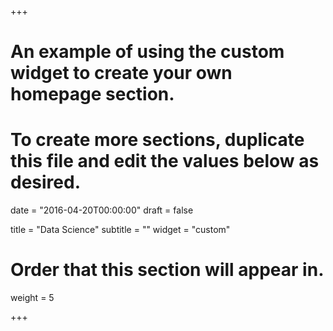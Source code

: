 +++
# An example of using the custom widget to create your own homepage section.
# To create more sections, duplicate this file and edit the values below as desired.

date = "2016-04-20T00:00:00"
draft = false

title = "Data Science"
subtitle = ""
widget = "custom"

# Order that this section will appear in.
weight = 5

+++

